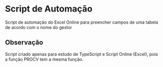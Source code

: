 # Script de Automação
Script de automação do Excel Online para preencher campos de uma tabela de acordo com o nome do gestor

## Observação
Script criado apenas para estudo de TypeScript e Script Online (Excel), pois a função PROCV tem a mesma função.
